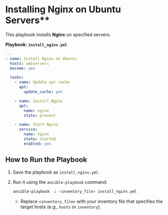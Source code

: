 # Installing Nginx on Ubuntu Servers**

This playbook installs **Nginx** on specified servers.

**Playbook: `install_nginx.yml`**

```yaml
---
- name: Install Nginx on Ubuntu
  hosts: webservers
  become: yes

  tasks:
    - name: Update apt cache
      apt:
        update_cache: yes

    - name: Install Nginx
      apt:
        name: nginx
        state: present

    - name: Start Nginx
      service:
        name: nginx
        state: started
        enabled: yes
```

## **How to Run the Playbook**

1. Save the playbook as `install_nginx.yml`.
2. Run it using the `ansible-playbook` command:

   ```bash
   ansible-playbook -i <inventory_file> install_nginx.yml
   ```

   - Replace `<inventory_file>` with your inventory file that specifies the target hosts (e.g., `hosts` or `inventory`).
